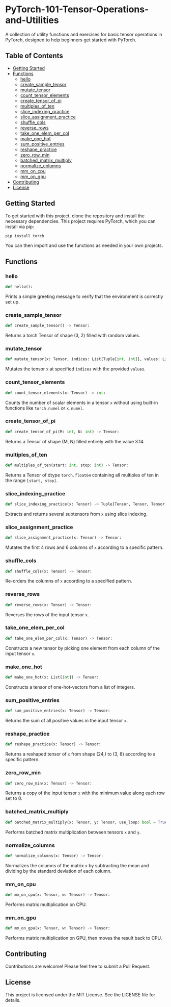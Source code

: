 # PyTorch-101-Tensor-Operations-and-Utilities
A collection of utility functions and exercises for basic tensor operations in PyTorch, designed to help beginners get started with PyTorch.

## Table of Contents

- [Getting Started](#getting-started)
- [Functions](#functions)
  - [hello](#hello)
  - [create_sample_tensor](#create_sample_tensor)
  - [mutate_tensor](#mutate_tensor)
  - [count_tensor_elements](#count_tensor_elements)
  - [create_tensor_of_pi](#create_tensor_of_pi)
  - [multiples_of_ten](#multiples_of_ten)
  - [slice_indexing_practice](#slice_indexing_practice)
  - [slice_assignment_practice](#slice_assignment_practice)
  - [shuffle_cols](#shuffle_cols)
  - [reverse_rows](#reverse_rows)
  - [take_one_elem_per_col](#take_one_elem_per_col)
  - [make_one_hot](#make_one_hot)
  - [sum_positive_entries](#sum_positive_entries)
  - [reshape_practice](#reshape_practice)
  - [zero_row_min](#zero_row_min)
  - [batched_matrix_multiply](#batched_matrix_multiply)
  - [normalize_columns](#normalize_columns)
  - [mm_on_cpu](#mm_on_cpu)
  - [mm_on_gpu](#mm_on_gpu)
- [Contributing](#contributing)
- [License](#license)

## Getting Started

To get started with this project, clone the repository and install the necessary dependencies. This project requires PyTorch, which you can install via pip:

```sh
pip install torch
```

You can then import and use the functions as needed in your own projects.

## Functions

### hello

```python
def hello():
```

Prints a simple greeting message to verify that the environment is correctly set up.

### create_sample_tensor

```python
def create_sample_tensor() -> Tensor:
```

Returns a torch Tensor of shape (3, 2) filled with random values.

### mutate_tensor

```python
def mutate_tensor(x: Tensor, indices: List[Tuple[int, int]], values: List[float]) -> Tensor:
```

Mutates the tensor `x` at specified `indices` with the provided `values`.

### count_tensor_elements

```python
def count_tensor_elements(x: Tensor) -> int:
```

Counts the number of scalar elements in a tensor `x` without using built-in functions like `torch.numel` or `x.numel`.

### create_tensor_of_pi

```python
def create_tensor_of_pi(M: int, N: int) -> Tensor:
```

Returns a Tensor of shape (M, N) filled entirely with the value 3.14.

### multiples_of_ten

```python
def multiples_of_ten(start: int, stop: int) -> Tensor:
```

Returns a Tensor of dtype `torch.float64` containing all multiples of ten in the range `[start, stop]`.

### slice_indexing_practice

```python
def slice_indexing_practice(x: Tensor) -> Tuple[Tensor, Tensor, Tensor, Tensor]:
```

Extracts and returns several subtensors from `x` using slice indexing.

### slice_assignment_practice

```python
def slice_assignment_practice(x: Tensor) -> Tensor:
```

Mutates the first 4 rows and 6 columns of `x` according to a specific pattern.

### shuffle_cols

```python
def shuffle_cols(x: Tensor) -> Tensor:
```

Re-orders the columns of `x` according to a specified pattern.

### reverse_rows

```python
def reverse_rows(x: Tensor) -> Tensor:
```

Reverses the rows of the input tensor `x`.

### take_one_elem_per_col

```python
def take_one_elem_per_col(x: Tensor) -> Tensor:
```

Constructs a new tensor by picking one element from each column of the input tensor `x`.

### make_one_hot

```python
def make_one_hot(x: List[int]) -> Tensor:
```

Constructs a tensor of one-hot-vectors from a list of integers.

### sum_positive_entries

```python
def sum_positive_entries(x: Tensor) -> Tensor:
```

Returns the sum of all positive values in the input tensor `x`.

### reshape_practice

```python
def reshape_practice(x: Tensor) -> Tensor:
```

Returns a reshaped tensor of `x` from shape (24,) to (3, 8) according to a specific pattern.

### zero_row_min

```python
def zero_row_min(x: Tensor) -> Tensor:
```

Returns a copy of the input tensor `x` with the minimum value along each row set to 0.

### batched_matrix_multiply

```python
def batched_matrix_multiply(x: Tensor, y: Tensor, use_loop: bool = True) -> Tensor:
```

Performs batched matrix multiplication between tensors `x` and `y`.

### normalize_columns

```python
def normalize_columns(x: Tensor) -> Tensor:
```

Normalizes the columns of the matrix `x` by subtracting the mean and dividing by the standard deviation of each column.

### mm_on_cpu

```python
def mm_on_cpu(x: Tensor, w: Tensor) -> Tensor:
```

Performs matrix multiplication on CPU.

### mm_on_gpu

```python
def mm_on_gpu(x: Tensor, w: Tensor) -> Tensor:
```

Performs matrix multiplication on GPU, then moves the result back to CPU.

## Contributing

Contributions are welcome! Please feel free to submit a Pull Request.

## License

This project is licensed under the MIT License. See the LICENSE file for details.
